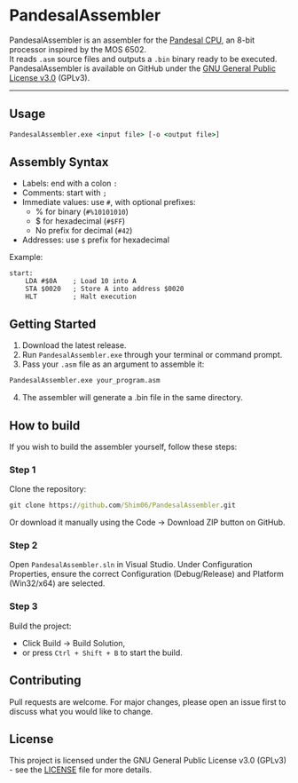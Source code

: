 # PandesalAssembler

PandesalAssembler is an assembler for the [Pandesal CPU](https://github.com/Shim06/PandesalCPU), an 8-bit processor inspired by the MOS 6502.  
It reads `.asm` source files and outputs a `.bin` binary ready to be executed.
PandesalAssembler is available on GitHub under the <a href="https://github.com/Shim06/PandesalAssembler/blob/main/LICENSE" target="_blank">GNU General Public License v3.0</a> (GPLv3).

---

## Usage
```cmd
PandesalAssembler.exe <input file> [-o <output file>]
```

## Assembly Syntax
- Labels: end with a colon `:`
- Comments: start with `;`
- Immediate values: use `#`, with optional prefixes:
    - % for binary (`#%10101010`)
    - $ for hexadecimal (`#$FF`)
    - No prefix for decimal (`#42`)
- Addresses: use `$` prefix for hexadecimal

Example:
```assembly
start:
    LDA #$0A    ; Load 10 into A
    STA $0020   ; Store A into address $0020
    HLT         ; Halt execution
```

## Getting Started

1. Download the latest release.
2. Run `PandesalAssembler.exe` through your terminal or command prompt.
3. Pass your `.asm` file as an argument to assemble it:
```cmd
PandesalAssembler.exe your_program.asm
```
4. The assembler will generate a .bin file in the same directory.

## How to build
If you wish to build the assembler yourself, follow these steps:

### Step 1
Clone the repository:
```cmd
git clone https://github.com/Shim06/PandesalAssembler.git
```
Or download it manually using the Code → Download ZIP button on GitHub.

### Step 2
Open `PandesalAssembler.sln` in Visual Studio.
Under Configuration Properties, ensure the correct Configuration (Debug/Release) and Platform (Win32/x64) are selected.

### Step 3
Build the project:
- Click Build → Build Solution,
- or press `Ctrl + Shift + B` to start the build.

## Contributing

Pull requests are welcome. For major changes, please open an issue first
to discuss what you would like to change.

## License

This project is licensed under the GNU General Public License v3.0 (GPLv3) - see the [LICENSE](LICENSE) file for more details.
